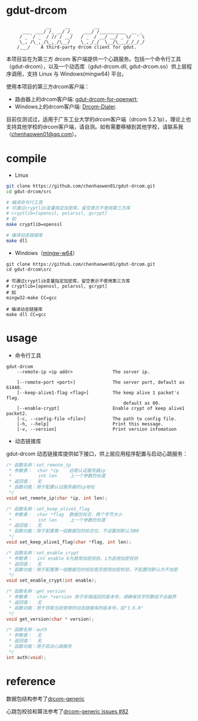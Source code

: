 # gdut-drcom
                   __     __         __
          ___  ___/ /_ __/ /_    ___/ /__________  __ _
         / _ `/ _  / // / __/   / _  / __/ __/ _ \/  ' \
         \_, /\_,_/\_,_/\__/    \_,_/_/  \__/\___/_/_/_/
        /___/    A third-party drcom client for gdut.
        
本项目旨在为第三方 drcom 客户端提供一个心跳服务。包括一个命令行工具（gdut-drcom），以及一个动态库（gdut-drcom.dll, gdut-drcom.so）供上层程序调用，支持 Linux 与 Windows(mingw64) 平台。

使用本项目的第三方drcom客户端：
* 路由器上的drcom客户端: [gdut-drcom-for-openwrt][4];
* Windows上的drcom客户端: [Drcom-Dialer][5].

目前仅测试过，适用于广东工业大学的drcom客户端（drcom 5.2.1p），理论上也支持其他学校的drcom客户端，请自测。如有需要移植到其他学校，请联系我（chenhaowen01@qq.com）。

# compile
* Linux
```bash
git clone https://github.com/chenhaowen01/gdut-drcom.git
cd gdut-drcom/src

# 编译命令行工具
# 可通过cryptlib变量指定加密库，留空表示不使用第三方库
# cryptlib=[openssl, polarssl, gcrypt]
# 如
make cryptlib=openssl

# 编译动态链接库
make dll
```

* Windows（[mingw-w64][3]）
```
git clone https://github.com/chenhaowen01/gdut-drcom.git
cd gdut-drcom\src

# 可通过cryptlib变量指定加密库，留空表示不使用第三方库
# cryptlib=[openssl, polarssl, gcrypt]
# 如
mingw32-make CC=gcc

# 编译动态链接库
make dll CC=gcc
```
# usage
* 命令行工具
```
gdut-drcom
    --remote-ip <ip addr>               The server ip.

    [--remote-port <port>]              The server port, default as 61440.
    [--keep-alive1-flag <flag>]         The keep alive 1 packet's flag.
                                            default as 00.
    [--enable-crypt]                    Enable crypt of keep alive1 packet2.
    [-c, --config-file <file>]          The path to config file.
    [-h, --help]                        Print this message.
    [-v, --version]                     Print version infomatuon
```
* 动态链接库

gdut-drcom 动态链接库提供如下接口，供上层应用程序配置与启动心跳服务：
```c
/* 函数名称：set_remote_ip
 * 参数表：  char *ip    远程认证服务器ip
 *          int len     上一个参数的长度
 * 返回值：  无
 * 函数功能：用于配置认证服务器的ip地址
 */
void set_remote_ip(char *ip, int len);

/* 函数名称：set_keep_alive1_flag
 * 参数表：  char *flag  数据包标志，两个字节大小
 *          int len     上一个参数的长度
 * 返回值：  无
 * 函数功能：用于配置第一组数据包的标志位，不设置则默认为00
 */
void set_keep_alive1_flag(char *flag, int len);

/* 函数名称：set_enable_crypt
 * 参数表：  int enable 0为禁用加密校验，1为启用加密校验
 * 返回值：  无
 * 函数功能：用于配置第一组数据包的校验是否使用加密校验，不配置则默认为不加密
 */
void set_enable_crypt(int enable);

/* 函数名称：get_version
 * 参数表：  char *version 用于存储返回的版本号，请确保该字符数组不会越界
 * 返回值：  无
 * 函数功能：用于获取当前使用的动态链接库的版本号，如"1.6.0"
 */
void get_version(char * version); 

/* 函数名称：auth
 * 参数表：  无
 * 返回值：  无
 * 函数功能：用于启动心跳服务
 */
int auth(void);
```

# reference
数据包结构参考了[drcom-generic][1]

心跳包校验和算法参考了[drcom-generic issues #82][2]

[1]: https://github.com/drcoms/drcom-generic
[2]: https://github.com/drcoms/drcom-generic/issues/82
[3]: https://sourceforge.net/projects/mingw-w64/
[4]: https://github.com/chenhaowen01/gdut-drcom-for-openwrt
[5]: https://github.com/GDUT-Drcom/Drcom-Dialer
